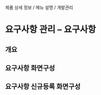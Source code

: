 <!--breadcrumb:제품 상세 정보 / 메뉴 설명 / 개발관리--><span class="md-breadcrumb">제품 상세 정보 / 메뉴 설명 / 개발관리</span>
# 요구사항 관리 – 요구사항
<!--5th-h2-toc-->
## 개요

## 요구사항 화면구성

## 요구사항 신규등록 화면구성

